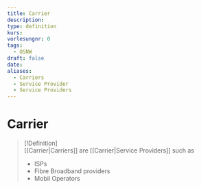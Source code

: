 ```yaml
---
title: Carrier
description: 
type: definition
kurs: 
vorlesungnr: 0
tags:
  - OSNW
draft: false
date: 
aliases:
  - Carriers
  - Service Provider
  - Service Providers
---
```


# Carrier

> [!Definition]  
> [[Carrier|Carriers]] are [[Carrier|Service Providers]] such as
> - ISPs
> - Fibre Broadband providers
> - Mobil Operators